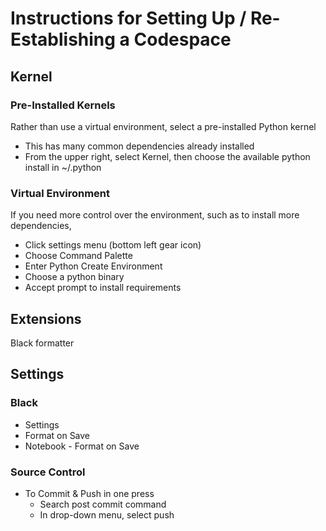 # Instructions for Setting Up / Re-Establishing a Codespace

## Kernel
### Pre-Installed Kernels
Rather than use a virtual environment, select a pre-installed Python kernel  
- This has many common dependencies already installed
- From the upper right, select Kernel, then choose the available python install in ~/.python

### Virtual Environment
If you need more control over the environment, such as to install more dependencies,
- Click settings menu (bottom left gear icon)
- Choose Command Palette
- Enter Python Create Environment
- Choose a python binary
- Accept prompt to install requirements

## Extensions
Black formatter

## Settings
### Black
- Settings
- Format on Save
- Notebook - Format on Save

### Source Control
- To Commit & Push in one press
    - Search post commit command
    - In drop-down menu, select push


